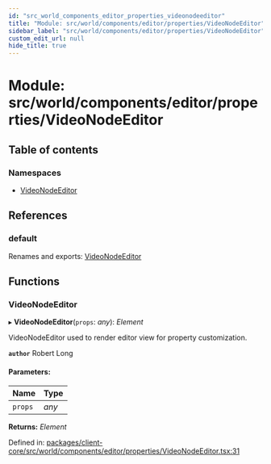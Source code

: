 ```yaml
---
id: "src_world_components_editor_properties_videonodeeditor"
title: "Module: src/world/components/editor/properties/VideoNodeEditor"
sidebar_label: "src/world/components/editor/properties/VideoNodeEditor"
custom_edit_url: null
hide_title: true
---
```


# Module: src/world/components/editor/properties/VideoNodeEditor

## Table of contents

### Namespaces

- [VideoNodeEditor](src_world_components_editor_properties_videonodeeditor.videonodeeditor.md)

## References

### default

Renames and exports: [VideoNodeEditor](src_world_components_editor_properties_videonodeeditor.md#videonodeeditor)

## Functions

### VideoNodeEditor

▸ **VideoNodeEditor**(`props`: *any*): *Element*

VideoNodeEditor used to render editor view for property customization.

**`author`** Robert Long

#### Parameters:

| Name | Type |
| :------ | :------ |
| `props` | *any* |

**Returns:** *Element*

Defined in: [packages/client-core/src/world/components/editor/properties/VideoNodeEditor.tsx:31](https://github.com/xr3ngine/xr3ngine/blob/2d83606b6/packages/client-core/src/world/components/editor/properties/VideoNodeEditor.tsx#L31)
